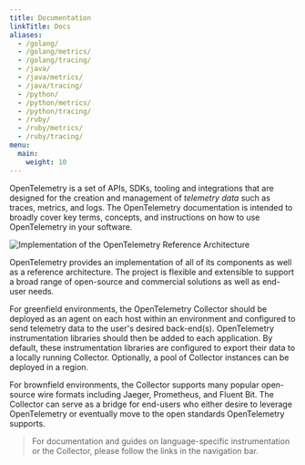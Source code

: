 ```yaml
---
title: Documentation
linkTitle: Docs
aliases:
  - /golang/
  - /golang/metrics/
  - /golang/tracing/
  - /java/
  - /java/metrics/
  - /java/tracing/
  - /python/
  - /python/metrics/
  - /python/tracing/
  - /ruby/
  - /ruby/metrics/
  - /ruby/tracing/
menu:
  main:
    weight: 10
---
```


OpenTelemetry is a set of APIs, SDKs, tooling and integrations that are
designed for the creation and management of _telemetry data_ such as traces,
metrics, and logs. The OpenTelemetry documentation is intended to broadly cover
key terms, concepts, and instructions on how to use OpenTelemetry in your
software.

<img src="https://raw.github.com/open-telemetry/opentelemetry.io/main/iconography/Reference_Architecture.svg" alt="Implementation of the OpenTelemetry Reference Architecture "></img>

OpenTelemetry provides an implementation of all of its components as well as a
reference architecture. The project is flexible and extensible to support a
broad range of open-source and commercial solutions as well as end-user needs.

For greenfield environments, the OpenTelemetry Collector should be deployed as
an agent on each host within an environment and configured to send telemetry
data to the user's desired back-end(s). OpenTelemetry instrumentation libraries
should then be added to each application. By default, these instrumentation
libraries are configured to export their data to a locally running Collector.
Optionally, a pool of Collector instances can be deployed in a region.

For brownfield environments, the Collector supports many popular open-source
wire formats including Jaeger, Prometheus, and Fluent Bit. The Collector can
serve as a bridge for end-users who either desire to leverage OpenTelemetry or
eventually move to the open standards OpenTelemetry supports.

> For documentation and guides on language-specific instrumentation or the
> Collector, please follow the links in the navigation bar.
